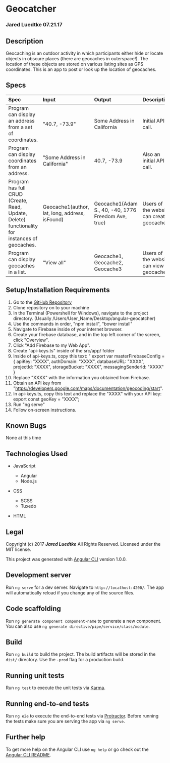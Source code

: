 # Geocatcher
### Jared Luedtke 07.21.17

## Description
Geocaching is an outdoor activity in which participants either hide or locate objects in obscure places (there are geocaches in outerspace!). The location of these objects are stored on various listing sites as GPS coordinates. This is an app to post or look up the location of geocaches.

## Specs
| Spec | Input | Output | Description |
| :------------- | :------------- | :------------- | :------------- |
| Program can display an address from a set of coordinates. | "40.7, -73.9" | Some Address in California | Initial API call. |
| Program can display coordinates from an address. | "Some Address in California" | 40.7, -73.9 | Also an initial API call. |
| Program has full CRUD (Create, Read, Update, Delete) functionality for instances of geocaches. | Geocache1(author, lat, long, address, isFound) | Geocache1(Adam S., 40, -40, 1776 Freedom Ave, true) | Users of the website can create geocaches. |
| Program can display geocaches in a list. | "View all" | Geocache1, Geocache2, Geocache3 | Users of the website can view all geocaches. |



## Setup/Installation Requirements
1. Go to the <a href="https://github.com/jluedtke/angular-geocatcher">GitHub Repository</a>
2. Clone repository on to your machine
3. In the Terminal (Powershell for Windows), navigate to the project directory. (Usually /Users/User_Name/Desktop/angular-geocatcher)
4. Use the commands in order, "npm install", "bower install"
5. Navigate to Firebase inside of your internet browser.
6. Create your firebase database, and in the top left corner of the screen, click "Overview".
7. Click "Add Firebase to my Web App".
8. Create "api-keys.ts" inside of the src/app/ folder
9. Inside of api-keys.ts, copy this text: "
export var masterFirebaseConfig = {
  apiKey: "XXXX",
  authDomain: "XXXX",
  databaseURL: "XXXX",
  projectId: "XXXX",
  storageBucket: "XXXX",
  messagingSenderId: "XXXX"
}
10. Replace "XXXX" with the information you obtained from Firebase.
11. Obtain an API key from "https://developers.google.com/maps/documentation/geocoding/start".
12. In api-keys.ts, copy this text and replace the "XXXX" with your API key:
export const geoKey = "XXXX";
12. Run "ng serve"
13. Follow on-screen instructions.

## Known Bugs
None at this time

## Technologies Used
* JavaScript
  * Angular
  * Node.js

* CSS
  * SCSS
  * Tuxedo

* HTML


## Legal
Copyright (c) 2017 **_Jared Luedtke_** All Rights Reserved.
Licensed under the MIT license.



This project was generated with [Angular CLI](https://github.com/angular/angular-cli) version 1.0.0.

## Development server

Run `ng serve` for a dev server. Navigate to `http://localhost:4200/`. The app will automatically reload if you change any of the source files.

## Code scaffolding

Run `ng generate component component-name` to generate a new component. You can also use `ng generate directive/pipe/service/class/module`.

## Build

Run `ng build` to build the project. The build artifacts will be stored in the `dist/` directory. Use the `-prod` flag for a production build.

## Running unit tests

Run `ng test` to execute the unit tests via [Karma](https://karma-runner.github.io).

## Running end-to-end tests

Run `ng e2e` to execute the end-to-end tests via [Protractor](http://www.protractortest.org/).
Before running the tests make sure you are serving the app via `ng serve`.

## Further help

To get more help on the Angular CLI use `ng help` or go check out the [Angular CLI README](https://github.com/angular/angular-cli/blob/master/README.md).
